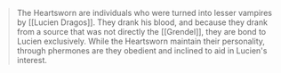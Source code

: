 >The Heartsworn are individuals who were turned into lesser vampires by [[Lucien Dragos]].  They drank his blood, and because they drank from a source that was not directly the [[Grendel]], they are bond to Lucien exclusively.  While the Heartsworn maintain their personality, through phermones are they obedient and inclined to aid in Lucien's interest.

